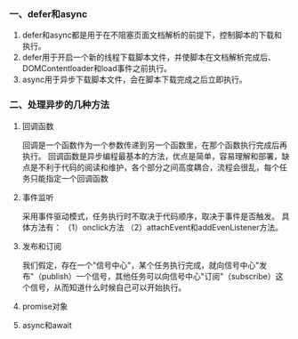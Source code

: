 ### 一、defer和async

1. defer和async都是用于在不阻塞页面文档解析的前提下，控制脚本的下载和执行。
2. defer用于开启一个新的线程下载脚本文件，并使脚本在文档解析完成后、DOMContentloader和load事件之前执行。
3. async用于异步下载脚本文件，会在脚本下载完成之后立即执行。

### 二、处理异步的几种方法

1. 回调函数

   回调是一个函数作为一个参数传递到另一个函数里，在那个函数执行完成后再执行。
   回调函数是异步编程最基本的方法，优点是简单，容易理解和部署，缺点是不利于代码的阅读和维护，各个部分之间高度耦合，流程会很乱，每个任务只能指定一个回调函数

2. 事件监听

   采用事件驱动模式，任务执行时不取决于代码顺序，取决于事件是否触发。
   具体方法有：
   （1）onclick方法
   （2）attachEvent和addEvenListener方法。

3. 发布和订阅

   我们假定，存在一个"信号中心"，某个任务执行完成，就向信号中心"发布"（publish）一个信号，其他任务可以向信号中心"订阅"（subscribe）这个信号，从而知道什么时候自己可以开始执行。

4. promise对象

5. async和await